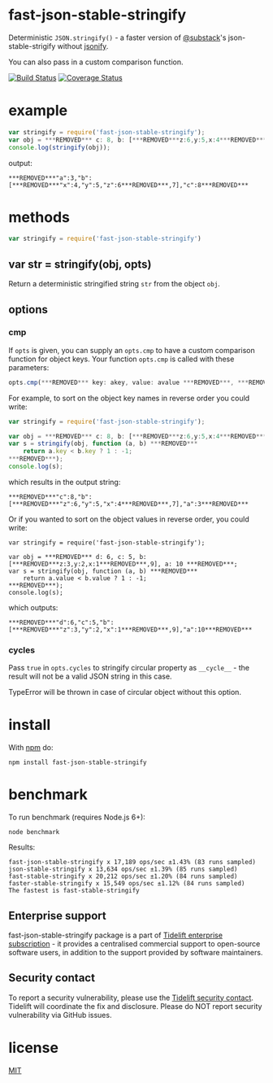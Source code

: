 # fast-json-stable-stringify

Deterministic `JSON.stringify()` - a faster version of [@substack](https://github.com/substack)'s json-stable-strigify without [jsonify](https://github.com/substack/jsonify).

You can also pass in a custom comparison function.

[![Build Status](https://travis-ci.org/epoberezkin/fast-json-stable-stringify.svg?branch=master)](https://travis-ci.org/epoberezkin/fast-json-stable-stringify)
[![Coverage Status](https://coveralls.io/repos/github/epoberezkin/fast-json-stable-stringify/badge.svg?branch=master)](https://coveralls.io/github/epoberezkin/fast-json-stable-stringify?branch=master)

# example

``` js
var stringify = require('fast-json-stable-stringify');
var obj = ***REMOVED*** c: 8, b: [***REMOVED***z:6,y:5,x:4***REMOVED***,7], a: 3 ***REMOVED***;
console.log(stringify(obj));
```

output:

```
***REMOVED***"a":3,"b":[***REMOVED***"x":4,"y":5,"z":6***REMOVED***,7],"c":8***REMOVED***
```


# methods

``` js
var stringify = require('fast-json-stable-stringify')
```

## var str = stringify(obj, opts)

Return a deterministic stringified string `str` from the object `obj`.


## options

### cmp

If `opts` is given, you can supply an `opts.cmp` to have a custom comparison
function for object keys. Your function `opts.cmp` is called with these
parameters:

``` js
opts.cmp(***REMOVED*** key: akey, value: avalue ***REMOVED***, ***REMOVED*** key: bkey, value: bvalue ***REMOVED***)
```

For example, to sort on the object key names in reverse order you could write:

``` js
var stringify = require('fast-json-stable-stringify');

var obj = ***REMOVED*** c: 8, b: [***REMOVED***z:6,y:5,x:4***REMOVED***,7], a: 3 ***REMOVED***;
var s = stringify(obj, function (a, b) ***REMOVED***
    return a.key < b.key ? 1 : -1;
***REMOVED***);
console.log(s);
```

which results in the output string:

```
***REMOVED***"c":8,"b":[***REMOVED***"z":6,"y":5,"x":4***REMOVED***,7],"a":3***REMOVED***
```

Or if you wanted to sort on the object values in reverse order, you could write:

```
var stringify = require('fast-json-stable-stringify');

var obj = ***REMOVED*** d: 6, c: 5, b: [***REMOVED***z:3,y:2,x:1***REMOVED***,9], a: 10 ***REMOVED***;
var s = stringify(obj, function (a, b) ***REMOVED***
    return a.value < b.value ? 1 : -1;
***REMOVED***);
console.log(s);
```

which outputs:

```
***REMOVED***"d":6,"c":5,"b":[***REMOVED***"z":3,"y":2,"x":1***REMOVED***,9],"a":10***REMOVED***
```

### cycles

Pass `true` in `opts.cycles` to stringify circular property as `__cycle__` - the result will not be a valid JSON string in this case.

TypeError will be thrown in case of circular object without this option.


# install

With [npm](https://npmjs.org) do:

```
npm install fast-json-stable-stringify
```


# benchmark

To run benchmark (requires Node.js 6+):
```
node benchmark
```

Results:
```
fast-json-stable-stringify x 17,189 ops/sec ±1.43% (83 runs sampled)
json-stable-stringify x 13,634 ops/sec ±1.39% (85 runs sampled)
fast-stable-stringify x 20,212 ops/sec ±1.20% (84 runs sampled)
faster-stable-stringify x 15,549 ops/sec ±1.12% (84 runs sampled)
The fastest is fast-stable-stringify
```


## Enterprise support

fast-json-stable-stringify package is a part of [Tidelift enterprise subscription](https://tidelift.com/subscription/pkg/npm-fast-json-stable-stringify?utm_source=npm-fast-json-stable-stringify&utm_medium=referral&utm_campaign=enterprise&utm_term=repo) - it provides a centralised commercial support to open-source software users, in addition to the support provided by software maintainers.


## Security contact

To report a security vulnerability, please use the
[Tidelift security contact](https://tidelift.com/security).
Tidelift will coordinate the fix and disclosure. Please do NOT report security vulnerability via GitHub issues.


# license

[MIT](https://github.com/epoberezkin/fast-json-stable-stringify/blob/master/LICENSE)
